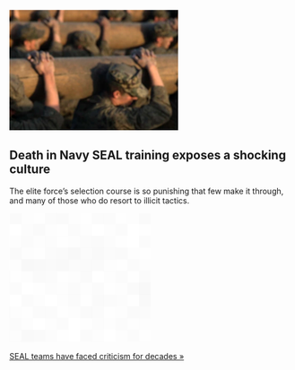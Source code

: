 
![Death in Navy SEAL training exposes a shocking culture](./20220830175713.png)
## Death in Navy SEAL training exposes a shocking culture

The elite force’s selection course is so punishing that few make it through, and many of those who do resort to illicit tactics.

![pic](../square_bg.png)

[SEAL teams have faced criticism for decades »](https://www.yahoo.com/news/death-navy-seal-training-exposes-120332307.html)
